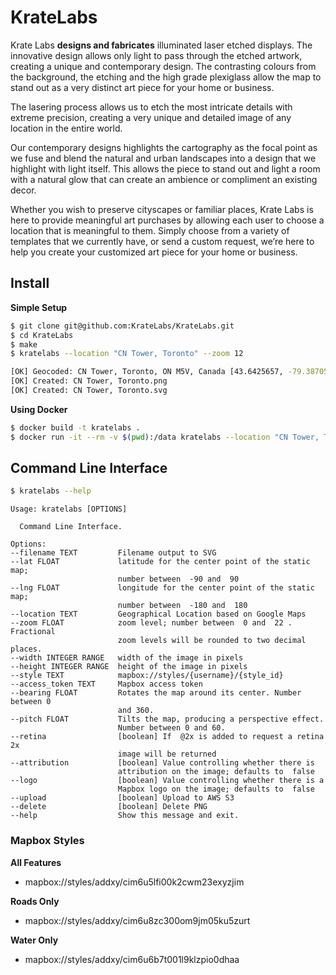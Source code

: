# KrateLabs

Krate Labs **designs and fabricates** illuminated laser etched displays. The innovative design allows only light to pass through the etched artwork, creating a unique and contemporary design. The contrasting colours from the background, the etching and the high grade plexiglass allow the map to stand out as a very distinct art piece for your home or business.

The lasering process allows us to etch the most intricate details with extreme precision, creating a very unique and detailed image of any location in the entire world.

Our contemporary designs highlights the cartography as the focal point as we fuse and blend the natural and urban landscapes into a design that we highlight with light itself. This allows the piece to stand out and light a room with a natural glow that can create an ambience or compliment an existing decor.

Whether you wish to preserve cityscapes or familiar places, Krate Labs is here to provide meaningful art purchases by allowing each user to choose a location that is meaningful to them. Simply choose from a variety of templates that we currently have, or send a custom request, we’re here to help you create your customized art piece for your home or business.

## Install

**Simple Setup**

```bash
$ git clone git@github.com:KrateLabs/KrateLabs.git
$ cd KrateLabs
$ make
$ kratelabs --location "CN Tower, Toronto" --zoom 12

[OK] Geocoded: CN Tower, Toronto, ON M5V, Canada [43.6425657, -79.38705569999999]
[OK] Created: CN Tower, Toronto.png
[OK] Created: CN Tower, Toronto.svg
```

**Using Docker**

```bash
$ docker build -t kratelabs .
$ docker run -it --rm -v $(pwd):/data kratelabs --location "CN Tower, Toronto" --zoom 12
```

## Command Line Interface

```bash
$ kratelabs --help
```

```
Usage: kratelabs [OPTIONS]

  Command Line Interface.

Options:
--filename TEXT         Filename output to SVG
--lat FLOAT             latitude for the center point of the static map;
                        number between  -90 and  90
--lng FLOAT             longitude for the center point of the static map;
                        number between  -180 and  180
--location TEXT         Geographical Location based on Google Maps
--zoom FLOAT            zoom level; number between  0 and  22 . Fractional
                        zoom levels will be rounded to two decimal places.
--width INTEGER RANGE   width of the image in pixels
--height INTEGER RANGE  height of the image in pixels
--style TEXT            mapbox://styles/{username}/{style_id}
--access_token TEXT     Mapbox access token
--bearing FLOAT         Rotates the map around its center. Number between 0
                        and 360.
--pitch FLOAT           Tilts the map, producing a perspective effect.
                        Number between 0 and 60.
--retina                [boolean] If  @2x is added to request a retina 2x
                        image will be returned
--attribution           [boolean] Value controlling whether there is
                        attribution on the image; defaults to  false
--logo                  [boolean] Value controlling whether there is a
                        Mapbox logo on the image; defaults to  false
--upload                [boolean] Upload to AWS S3
--delete                [boolean] Delete PNG
--help                  Show this message and exit.
```

### Mapbox Styles

**All Features**

- mapbox://styles/addxy/cim6u5lfi00k2cwm23exyzjim

**Roads Only**

- mapbox://styles/addxy/cim6u8zc300om9jm05ku5zurt

**Water Only**

- mapbox://styles/addxy/cim6u6b7t001l9klzpio0dhaa
